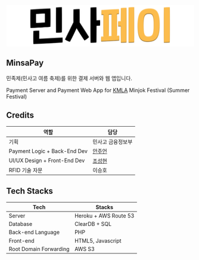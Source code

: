 ![민사페이 헤더 이미지](image/MinsaPayHeader@2x.png)

## MinsaPay

민족제(민사고 여름 축제)를 위한 결제 서버와 웹 앱입니다.

Payment Server and Payment Web App for [KMLA](https://en.wikipedia.org/wiki/Korean_Minjok_Leadership_Academy) Minjok Festival (Summer Festival)

## Credits

|역할|담당|
|----|----|
|기획|민사고 금융정보부|
|Payment Logic + Back-End Dev|[안주언](https://github.com/JueonAn)|
|UI/UX Design + Front-End Dev|[조성현](https://github.com/anaclumos)|
|RFID 기술 자문|이승호|

## Tech Stacks

|Tech|Stacks|
|----|----|
|Server|Heroku + AWS Route 53|
|Database|ClearDB + SQL|
|Back-end Language|PHP|
|Front-end|HTML5, Javascript|
|Root Domain Forwarding|AWS S3|
